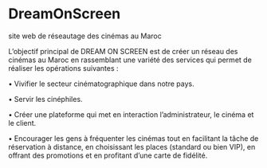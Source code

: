 # DreamOnScreen
site web de réseautage des cinémas au Maroc

L’objectif principal de DREAM ON SCREEN est de créer un réseau des cinémas au Maroc en 
rassemblant une variété des services qui permet de réaliser les opérations suivantes :

•	Vivifier le secteur cinématographique dans notre pays.

•	Servir les cinéphiles.

•	Créer une plateforme qui met en interaction l’administrateur, le cinéma et le client. 

•	Encourager les gens à fréquenter les cinémas tout en facilitant la tâche de réservation à distance, 
en choisissant les places (standard ou bien VIP), en offrant des promotions et en profitant d’une carte de fidélité.
